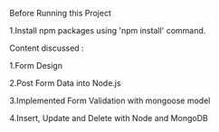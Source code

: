 Before Running this Project

1.Install npm packages using 'npm install' command.

Content discussed :

1.Form Design

2.Post Form Data into Node.js

3.Implemented Form Validation with mongoose model

4.Insert, Update and Delete with Node and MongoDB
